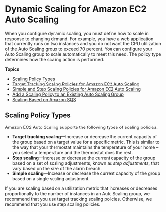 # Dynamic Scaling for Amazon EC2 Auto Scaling<a name="as-scale-based-on-demand"></a>

When you configure dynamic scaling, you must define how to scale in response to changing demand\. For example, you have a web application that currently runs on two instances and you do not want the CPU utilization of the Auto Scaling group to exceed 70 percent\. You can configure your Auto Scaling group to scale automatically to meet this need\. The policy type determines how the scaling action is performed\.

**Topics**
+ [Scaling Policy Types](#as-scaling-types)
+ [Target Tracking Scaling Policies for Amazon EC2 Auto Scaling](as-scaling-target-tracking.md)
+ [Simple and Step Scaling Policies for Amazon EC2 Auto Scaling](as-scaling-simple-step.md)
+ [Add a Scaling Policy to an Existing Auto Scaling Group](policy-updating-console.md)
+ [Scaling Based on Amazon SQS](as-using-sqs-queue.md)

## Scaling Policy Types<a name="as-scaling-types"></a>

Amazon EC2 Auto Scaling supports the following types of scaling policies:
+ **Target tracking scaling**—Increase or decrease the current capacity of the group based on a target value for a specific metric\. This is similar to the way that your thermostat maintains the temperature of your home – you select a temperature and the thermostat does the rest\.
+ **Step scaling**—Increase or decrease the current capacity of the group based on a set of scaling adjustments, known as *step adjustments*, that vary based on the size of the alarm breach\.
+ **Simple scaling**—Increase or decrease the current capacity of the group based on a single scaling adjustment\.

If you are scaling based on a utilization metric that increases or decreases proportionally to the number of instances in an Auto Scaling group, we recommend that you use target tracking scaling policies\. Otherwise, we recommend that you use step scaling policies\.